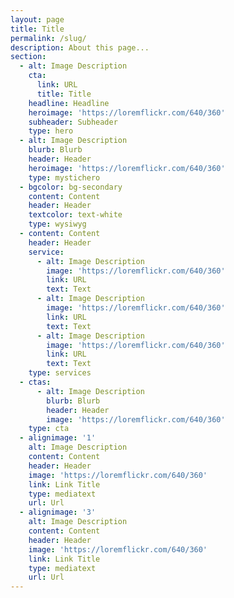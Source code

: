 ```yaml
---
layout: page
title: Title
permalink: /slug/
description: About this page...
section:
  - alt: Image Description
    cta:
      link: URL
      title: Title
    headline: Headline
    heroimage: 'https://loremflickr.com/640/360'
    subheader: Subheader
    type: hero
  - alt: Image Description
    blurb: Blurb
    header: Header
    heroimage: 'https://loremflickr.com/640/360'
    type: mystichero
  - bgcolor: bg-secondary
    content: Content
    header: Header
    textcolor: text-white
    type: wysiwyg
  - content: Content
    header: Header
    service:
      - alt: Image Description
        image: 'https://loremflickr.com/640/360'
        link: URL
        text: Text
      - alt: Image Description
        image: 'https://loremflickr.com/640/360'
        link: URL
        text: Text
      - alt: Image Description
        image: 'https://loremflickr.com/640/360'
        link: URL
        text: Text
    type: services
  - ctas:
      - alt: Image Description
        blurb: Blurb
        header: Header
        image: 'https://loremflickr.com/640/360'
    type: cta
  - alignimage: '1'
    alt: Image Description
    content: Content
    header: Header
    image: 'https://loremflickr.com/640/360'
    link: Link Title
    type: mediatext
    url: Url
  - alignimage: '3'
    alt: Image Description
    content: Content
    header: Header
    image: 'https://loremflickr.com/640/360'
    link: Link Title
    type: mediatext
    url: Url
---
```


